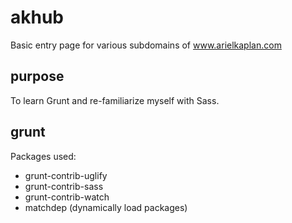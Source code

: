 # akhub

Basic entry page for various subdomains of www.arielkaplan.com

## purpose
To learn Grunt and re-familiarize myself with Sass.

## grunt
Packages used:
- grunt-contrib-uglify
- grunt-contrib-sass
- grunt-contrib-watch
- matchdep (dynamically load packages)

